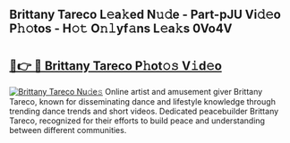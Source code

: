 ## Brittany Tareco L𝚎a𝚔ed N𝚞𝚍e - Part-pJU Vi𝚍𝚎o P𝚑𝚘tos - H𝚘𝚝 O𝚗𝚕yf𝚊ns L𝚎a𝚔s 0Vo4V

# <h2><a href="http://kfeh29.oniu.top/?m=Brittany+Tareco">🔗👉 🔴 Brittany Tareco P𝚑ot𝚘𝚜 V𝚒d𝚎o</a></h2>

[![Brittany Tareco Nu𝚍e𝚜](https://i.imgur.com/0qMVB7G.gif)](http://kfeh29.oniu.top/?m=Brittany+Tareco)
Online artist and amusement giver Brittany Tareco, known for disseminating dance and lifestyle knowledge through trending dance trends and short videos. Dedicated peacebuilder Brittany Tareco, recognized for their efforts to build peace and understanding between different communities.  
